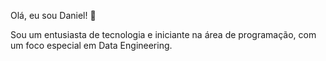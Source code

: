 Olá, eu sou Daniel! 👋

Sou um entusiasta de tecnologia e iniciante na área de programação, com um foco especial em Data Engineering.
